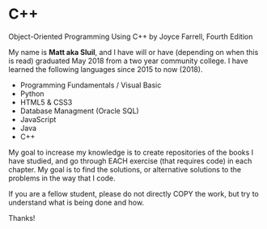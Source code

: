 # C++
Object-Oriented Programming Using C++ by Joyce Farrell, Fourth Edition

My name is **Matt aka Sluil**, and I have will or have (depending on when this is read) graduated May 2018 from a two year community college. I have learned the following languages since 2015 to now (2018).

* Programming Fundamentals / Visual Basic
* Python
* HTML5 & CSS3
* Database Managment (Oracle SQL)
* JavaScript
* Java
* C++

My goal to increase my knowledge is to create repositories of the books I have studied, and go through EACH exercise (that requires code) in each chapter. My goal is to find the solutions, or alternative solutions to the problems in the way that I code.

If you are a fellow student, please do not directly COPY the work, but try to understand what is being done and how.

Thanks!
